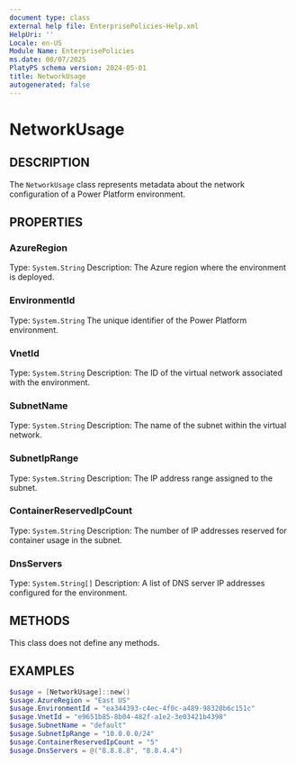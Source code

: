 ```yaml
---
document type: class
external help file: EnterprisePolicies-Help.xml
HelpUri: ''
Locale: en-US
Module Name: EnterprisePolicies
ms.date: 08/07/2025
PlatyPS schema version: 2024-05-01
title: NetworkUsage
autogenerated: false
---
```


# NetworkUsage

## DESCRIPTION

The `NetworkUsage` class represents metadata about the network configuration of a Power Platform environment.

## PROPERTIES

### AzureRegion

Type: `System.String`
Description: The Azure region where the environment is deployed.

### EnvironmentId

Type: `System.String`
The unique identifier of the Power Platform environment.

### VnetId

Type: `System.String`
Description: The ID of the virtual network associated with the environment.

### SubnetName

Type: `System.String`
Description: The name of the subnet within the virtual network.

### SubnetIpRange

Type: `System.String`
Description: The IP address range assigned to the subnet.

### ContainerReservedIpCount

Type: `System.String`
Description: The number of IP addresses reserved for container usage in the subnet.

### DnsServers

Type: `System.String[]`
Description: A list of DNS server IP addresses configured for the environment.

## METHODS

This class does not define any methods.

## EXAMPLES

```powershell
$usage = [NetworkUsage]::new()
$usage.AzureRegion = "East US"
$usage.EnvironmentId = "ea344393-c4ec-4f0c-a489-98320b6c151c"
$usage.VnetId = "e9651b85-8b04-482f-a1e2-3e03421b4398"
$usage.SubnetName = "default"
$usage.SubnetIpRange = "10.0.0.0/24"
$usage.ContainerReservedIpCount = "5"
$usage.DnsServers = @("8.8.8.8", "8.8.4.4")
```
